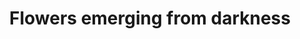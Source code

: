 ---
title: "Flowers emerging from darkness"
images:
  - /images/DSC_4199.jpg
tags:
- all
- flora
weight: 4199
---